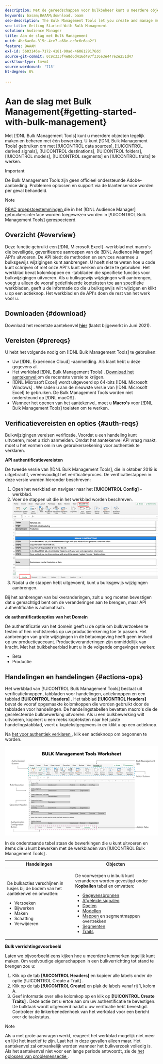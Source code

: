 ```yaml
---
description: Met de gereedschappen voor bulkbeheer kunt u meerdere objecten tegelijk maken en beheren met één bewerking. U kunt Bulk de Hulpmiddelen van het Beheer gebruiken om met gegevensbronnen, afgeleide signalen, bestemmingen, omslagen, segmenten, en trekken te werken.
keywords: basam;BAAAM;download, baam
seo-description: The Bulk Management Tools let you create and manage multiple objects at once with single operation. You can use Bulk Management Tools to work with data sources, derived signals, destinations, folders, segments, and traits.
seo-title: Getting Started With Bulk Management
solution: Audience Manager
title: Aan de slag met Bulk Management
uuid: 4bc6ae0a-315c-4ce7-a68e-cc0c6c6aa2f1
feature: BAAAM
exl-id: 5603146e-7172-4181-90ad-4606129176dd
source-git-commit: 0c9c333f4e8d6d416d497f336e3e447e2e251d47
workflow-type: tm+mt
source-wordcount: '715'
ht-degree: 0%

---
```



# Aan de slag met Bulk Management{#getting-started-with-bulk-management}

Met [!DNL Bulk Management Tools] kunt u meerdere objecten tegelijk maken en beheren met één bewerking. U kunt [!DNL Bulk Management Tools] gebruiken om met [!UICONTROL data sources], [!UICONTROL derived signals], [!UICONTROL destinations], [!UICONTROL folders], [!UICONTROL models], [!UICONTROL segments] en [!UICONTROL traits] te werken.

>[!IMPORTANT]
>
>De Bulk Management Tools zijn geen officieel ondersteunde Adobe-aanbieding. Problemen oplossen en support via de klantenservice worden per geval behandeld.

<!-- 

c_bulk_start.xml

 -->

>[!NOTE]
>
>[ RBAC groepstoestemmingen ](../../features/administration/administration-overview.md) die in het [!DNL Audience Manager] gebruikersinterface worden toegewezen worden in [!UICONTROL Bulk Management Tools] gerespecteerd.

## Overzicht {#overview}

Deze functie gebruikt een [!DNL Microsoft Excel] -werkblad met macro&#39;s die beveiligde, geverifieerde aanroepen van de [!DNL Audience Manager] API&#39;s uitvoeren. De API biedt de methoden en services waarmee u bulksgewijs wijzigingen kunt aanbrengen. U hoeft niet te weten hoe u code kunt schrijven of met onze API&#39;s kunt werken om deze te gebruiken. Het werkblad bevat kolomkoppen en -tabbladen die specifieke functies voor bulkwijzigingen uitvoeren. Als u bulksgewijs wijzigingen wilt aanbrengen, voegt u alleen de vooraf gedefinieerde kopteksten toe aan specifieke werkbladen, geeft u de informatie op die u bulksgewijs wilt wijzigen en klikt u op een actieknop. Het werkblad en de API&#39;s doen de rest van het werk voor u.

## Downloaden {#download}

Download het recentste aantekenvel **[hier](assets/BAAAM_V2_20210609.xlsm)** (laatst bijgewerkt in Juni 2021).

## Vereisten {#prereqs}

U hebt het volgende nodig om [!DNL Bulk Management Tools] te gebruiken:

* Uw [!DNL Experience Cloud] -aanmelding. Als klant hebt u deze gegevens al.
* Het werkblad [!DNL Bulk Management Tools] . [ Download het aantekenvel ](assets/BAAAM_V2_20210609.xlsm) om de recentste versie te krijgen.
* [!DNL Microsoft Excel] wordt uitgevoerd op 64-bits [!DNL Microsoft Windows] . We raden u aan de nieuwste versie van [!DNL Microsoft Excel] te gebruiken. De Bulk Management Tools worden niet ondersteund op [!DNL macOS] .
* Wanneer het openen van het aantekenvel, moet u **Macro&#39;s** voor [!DNL Bulk Management Tools] toelaten om te werken.

## Verificatievereisten en opties {#auth-reqs}

Bulkwijzigingen vereisen verificatie. Voordat u een handeling kunt uitvoeren, moet u zich aanmelden. Omdat het aantekenvel API vraag maakt, moet u het vormen om in uw gebruikersrekening voor authentiek te verklaren.

**API authentificatievereisten**

De tweede versie van [!DNL Bulk Management Tools], die in oktober 2019 is uitgebracht, vereenvoudigt het verificatieproces. De verificatiestappen in deze versie worden hieronder beschreven:

1. Open het werkblad en navigeer naar het **[!UICONTROL Config]** -werkblad.
2. Voer de stappen uit die in het werkblad worden beschreven.
   ![](assets/baaam-authentication.png)
3. Nadat u de stappen hebt uitgevoerd, kunt u bulksgewijs wijzigingen aanbrengen.

Bij het aanbrengen van bulkveranderingen, zult u nog moeten bevestigen dat u gemachtigd bent om de veranderingen aan te brengen, maar API authentificatie is automatisch.

**de authentificatieopties van het Domein**

De authentificatie van het domein geeft u de optie om bulkverzoeken te testen of hen rechtstreeks op uw productierekening toe te passen. Het aanbrengen van grote wijzigingen in de bètaomgeving heeft geen invloed op uw productieaccount. Productieveranderingen zijn onmiddellijk van kracht. Met het bulkbeheerblad kunt u in de volgende omgevingen werken:

* Beta
* Productie

## Handelingen en handelingen {#actions-ops}

Het werkblad van [!UICONTROL Bulk Management Tools] bestaat uit verificatieknoppen, tabbladen voor handelingen, actieknoppen en een tabblad **[!UICONTROL Headers]** . Het tabblad **[!UICONTROL Headers]** bevat de vooraf opgemaakte kolomkoppen die worden gebruikt door de tabbladen voor handelingen. De handelingstabellen bevatten macro&#39;s die de geselecteerde bulkbewerking uitvoeren. Als u een bulkbewerking wilt uitvoeren, kopieert u een reeks kopteksten naar het juiste handelingstabblad, voert u koptekstgegevens in en klikt u op een actieknop.

Na [ het voor authentiek verklaren ](#auth-reqs), klik een actieknoop om begonnen te worden.

![](assets/baaam-worksheet.png)

In de onderstaande tabel staan de bewerkingen die u kunt uitvoeren en items die u kunt bewerken met de werkbladen van [!UICONTROL Bulk Management Tools] .

<table id="table_B9B3E09B692E42BAA52FB32C18B00709"> 
 <thead> 
  <tr> 
   <th colname="col1" class="entry"> Handelingen </th> 
   <th colname="col2" class="entry"> Objecten </th> 
  </tr> 
 </thead>
 <tbody> 
  <tr> 
   <td colname="col1"> <p>De bulkacties verschijnen in lusjes bij de bodem van het aantekenvel en omvatten: </p> <p> 
     <ul id="ul_49F46B9E00C045D29E40258EB7BDCFBB"> 
      <li id="li_193C41EA19EF4D738FBA037D2BF9B05C">Verzoeken </li> 
      <li id="li_5BE2E13D839F4958AAA5C01B7EFC5096">Bijwerken </li> 
      <li id="li_4CCCC739795945DF8C89787F9A67EB88">Maken </li> 
      <li id="li_C7D36D2BDF0448CEAF3A5EABE41038E8">Schatting </li> 
      <li id="li_07A3E94326124A3092362D9896EB7732">Verwijderen </li> 
     </ul> </p> </td> 
   <td colname="col2"> <p>De voorwerpen u in bulk kunt veranderen worden gevestigd onder <b><span class="uicontrol"> Kopballen </span></b> tabel en omvatten: </p> <p> 
     <ul id="ul_A7A96F2B1B63430B9A1E1184AC5FA8F2"> 
      <li id="li_E3D9E2E190B04BE685337AC6140C371C"> <a href="../../features/datasources-list-and-settings.md#data-sources-list-and-settings"> Gegevensbronnen </a> </li> 
      <li id="li_B645385E40684FA28770913EAF18CB2C"> <a href="../../features/derived-signals.md"> Afgeleide signalen </a> </li> 
      <li id="li_9059F8C4A41A410899BDEFC76D3F5949"> <a href="../../features/destinations/destinations.md"> Doelen </a> </li> 
      <li> <a href="../../features/algorithmic-models/understanding-models.md"> Modellen </a> </li> 
      <li id="li_BB5A445150754E53AA38C78461326932"> <a href="../../features/traits/trait-storage.md#trait-storage"> Mappen </a> en segmentmappen overtrekken </li> 
      <li id="li_7A27DBF64E0945CF8AE8C96E8C6EDA09"> <a href="../../features/segments/segments-purpose.md"> Segmenten </a> </li> 
      <li id="li_A4640A34930040DEA8555EAF0AE2A702"> <a href="../../features/traits/trait-details-page.md"> Traits </a> </li> 
     </ul> </p> </td> 
  </tr> 
 </tbody> 
</table>

**Bulk verrichtingsvoorbeeld**

Laten we bijvoorbeeld eens kijken hoe u meerdere kenmerken tegelijk kunt maken. Om veelvoudige eigenschappen in een bulkverrichting tot stand te brengen zou u:

1. Klik op de tab **[!UICONTROL Headers]** en kopieer alle labels onder de optie [!UICONTROL Create a Trait] .
2. Klik op de tab **[!UICONTROL Create]** en plak de labels vanaf rij 1, kolom A.
3. Geef informatie over elke kolomkop op en klik op **[!UICONTROL Create Traits]** . Deze actie zet u ertoe aan om uw authentificatie te bevestigen. De bulktaak wordt uitgevoerd nadat u uw verificatie hebt bevestigd. Controleer de linkerbenedenhoek van het werkblad voor een bericht over de taakstatus.


>[!NOTE]
>
>Als u met grote aanvragen werkt, reageert het werkblad mogelijk niet meer en lijkt het inactief te zijn. Laat het in deze gevallen alleen maar. Het aantekenvel zal ontvankelijk worden wanneer het bulkverzoek volledig is. Als het aantekenvel niet voor een lange periode antwoordt, zie de [ het oplossen van problemensectie ](../../reference/bulk-management-tools/bulk-troubleshooting.md).
